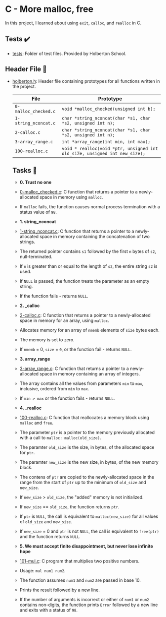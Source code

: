 # C - More malloc, free

In this project, I learned about using `exit`, `calloc`, and `realloc` in C.

## Tests :heavy_check_mark:

* [tests](./tests): Folder of test files. Provided by Holberton School.

## Header File :file_folder:

* [holberton.h](./holberton.h): Header file containing prototypes for all functions written in
the project.

    | File                 | Prototype                                                                  |
    | -------------------- | -------------------------------------------------------------------------- |
    | `0-malloc_checked.c` | `void *malloc_checked(unsigned int b);`                                    |
    | `1-string_nconcat.c` | `char *string_nconcat(char *s1, char *s2, unsigned int n);`                |
    | `2-calloc.c`         | `char *string_nconcat(char *s1, char *s2, unsigned int n);`                |
    | `3-array_range.c`    | `int *array_range(int min, int max);`                                      |
    | `100-realloc.c`      | `void *_realloc(void *ptr, unsigned int old_size, unsigned int new_size);` |

    ## Tasks :page_with_curl:

    * **0. Trust no one**
    * [0-malloc_checked.c](./0-malloc_checked.c): C function that returns a
    pointer to a newly-allocated space in memory using `malloc`.
    * If `malloc` fails, the function causes normal process termination with a status value
    of `98`.

    * **1. string_nconcat**
    * [1-string_nconcat.c](./1-string_nconcat.c): C function that returns a pointer to a
    newly-allocated space in memory containing the concatenation of two strings.
    * The returned pointer contains `s1` followed by the first `n` bytes
    of `s2`, null-terminated.
    * If `n` is greater than or equal to the length of `s2`, the entire string `s2` is used.
    * If `NULL` is passed, the function treats the parameter as an empty string.
    * If the function fails - returns `NULL`.

    * **2. _calloc**
    * [2-calloc.c](./2-calloc.c): C function that returns a pointer to a newly-allocated space
in memory for an array, using `malloc`.
   * Allocates memory for an array of `nmemb` elements of `size` bytes each.
   * The memory is set to zero.
   * If `nmemb` = 0, `size` = `0`, or the function fail - returns `NULL`.

   * **3. array_range**
   * [3-array_range.c](./3-array_range.c): C function that returns a pointer to a
   newly-allocated space in memory containing an array of integers.
   * The array contains all the values from parameters `min` to `max`, inclusive,
   ordered from `min` to `max`.
   * If `min > max` or the function fails - returns `NULL`.

   * **4. _realloc**
   * [100-realloc.c](./100-realloc.c): C function that reallocates a memory block using
   `malloc` and `free`.
   * The parameter `ptr` is a pointer to the memory previously allocated with
   a call to `malloc: malloc(old_size)`.
   * The paramter `old_size` is the size, in bytes, of the allocated space for `ptr`.
   * The paramter `new_size` is the new size, in bytes, of the new memory block.
   * The contens of `ptr` are copied to the newly-allocated space in the range from the
   start of `ptr` up to the minimum of `old_size` and `new_size`.
   * If `new_size` > `old_size`, the "added" memory is not initialized.
   * If `new_size` == `old_size`, the function returns `ptr`.
   * If `ptr` is `NULL`, the call is equivalent to `malloc(new_size)` for all values of
   `old_size` and `new_size`.
   * If `new_size` = 0 and `ptr` is not `NULL`, the call is equivalent to
   `free(ptr)` and the function returns `NULL`.

   * **5. We must accept finite disappointment, but never lose infinite hope**
   * [101-mul.c](./101-mul.c): C program that multiplies two positive numbers.
   * Usage: `mul num1 num2`.
   * The function assumes `num1` and `num2` are passed in base 10.
   * Prints the result followed by a new line.
   * If the number of arguments is incorrect or either of `num1` or `num2`
   contains non-digits, the function prints `Error` followed by a new line and
   exits with a status of `98`.
   
